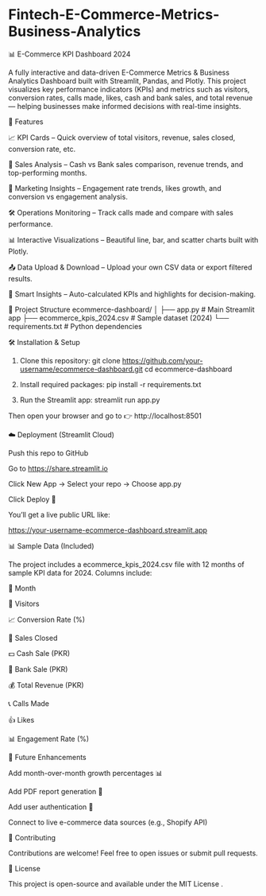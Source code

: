 # Fintech-E-Commerce-Metrics-Business-Analytics
📊 E-Commerce KPI Dashboard 2024

A fully interactive and data-driven E-Commerce Metrics & Business Analytics Dashboard built with Streamlit, Pandas, and Plotly.
This project visualizes key performance indicators (KPIs) and metrics such as visitors, conversion rates, calls made, likes, cash and bank sales, and total revenue — helping businesses make informed decisions with real-time insights.

🚀 Features

📈 KPI Cards – Quick overview of total visitors, revenue, sales closed, conversion rate, etc.

💼 Sales Analysis – Cash vs Bank sales comparison, revenue trends, and top-performing months.

📣 Marketing Insights – Engagement rate trends, likes growth, and conversion vs engagement analysis.

🛠️ Operations Monitoring – Track calls made and compare with sales performance.

📊 Interactive Visualizations – Beautiful line, bar, and scatter charts built with Plotly.

📤 Data Upload & Download – Upload your own CSV data or export filtered results.

🧠 Smart Insights – Auto-calculated KPIs and highlights for decision-making.

📁 Project Structure
ecommerce-dashboard/
│
├── app.py                   # Main Streamlit app
├── ecommerce_kpis_2024.csv  # Sample dataset (2024)
└── requirements.txt         # Python dependencies

🛠️ Installation & Setup
1. Clone this repository:
git clone https://github.com/your-username/ecommerce-dashboard.git
cd ecommerce-dashboard

2. Install required packages:
pip install -r requirements.txt

3. Run the Streamlit app:
streamlit run app.py


Then open your browser and go to 👉 http://localhost:8501

☁️ Deployment (Streamlit Cloud)

Push this repo to GitHub

Go to https://share.streamlit.io

Click New App → Select your repo → Choose app.py

Click Deploy 🚀

You’ll get a live public URL like:

https://your-username-ecommerce-dashboard.streamlit.app

📊 Sample Data (Included)

The project includes a ecommerce_kpis_2024.csv file with 12 months of sample KPI data for 2024.
Columns include:

📅 Month

👥 Visitors

📈 Conversion Rate (%)

💼 Sales Closed

💵 Cash Sale (PKR)

🏦 Bank Sale (PKR)

💰 Total Revenue (PKR)

📞 Calls Made

👍 Likes

📊 Engagement Rate (%)

🧠 Future Enhancements

Add month-over-month growth percentages 📊

Add PDF report generation 📑

Add user authentication 🔐

Connect to live e-commerce data sources (e.g., Shopify API)

🤝 Contributing

Contributions are welcome! Feel free to open issues or submit pull requests.

📜 License

This project is open-source and available under the MIT License
.
